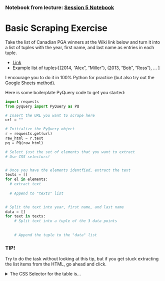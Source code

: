 ### Notebook from lecture: [Session 5 Notebook](https://github.com/alexmill/techcamp_week1/blob/master/session5_notebook.ipynb)

# Basic Scraping Exercise

Take the list of Canadian PGA winners at the Wiki link below and turn it into a list of tuples with the year, first name, and last name as entries in each tuple.
- [Link](https://en.wikipedia.org/wiki/Canadian_PGA_Championship)
- Example list of tuples:[(2014, “Alex”, “Miller”), (2013, “Bob”, “Ross”), … ]

I encourage you to do it in 100% Python for practice (but also try out the Google Sheets method).

Here is some boilerplate PyQuery code to get you started:

```python
import requests
from pyquery import PyQuery as PQ

# Insert the URL you want to scrape here
url = ""

# Initialize the PyQuery object 
r = requests.get(url)
raw_html = r.text
pq = PQ(raw_html)

# Select just the set of elements that you want to extract
# Use CSS selectors!


# Once you have the elements identfied, extract the text
texts = []
for el in elements:
  # extract text
  
  # Append to "texts" list
  

# Split the text into year, first name, and last name
data = []
for text in texts:
    # Split text into a tuple of the 3 data points
    
    
    # Append the tuple to the "data" list

```


### TIP!

Try to do the task without looking at this tip, but if you get stuck extracting the list items from the HTML, go ahead and click.

<details> 
  <summary>The CSS Selector for the table is...</summary>
<pre>
<code>
ul = pq("ul")[1]
list_items = PQ(ul)("li")
</code>
</pre>
</details>
